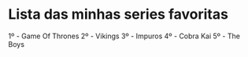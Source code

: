 # Lista das minhas series favoritas

1º - Game Of Thrones
2º - Vikings 
3º - Impuros
4º - Cobra Kai
5º - The Boys
